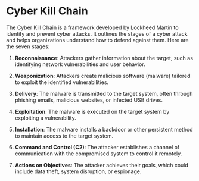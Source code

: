 # Cyber Kill Chain

The Cyber Kill Chain is a framework developed by Lockheed Martin to identify and prevent cyber attacks. It outlines the stages of a cyber attack and helps organizations understand how to defend against them. Here are the seven stages:

1. **Reconnaissance**: Attackers gather information about the target, such as identifying network vulnerabilities and user behavior.

2. **Weaponization**: Attackers create malicious software (malware) tailored to exploit the identified vulnerabilities.

3. **Delivery**: The malware is transmitted to the target system, often through phishing emails, malicious websites, or infected USB drives.

4. **Exploitation**: The malware is executed on the target system by exploiting a vulnerability.

5. **Installation**: The malware installs a backdoor or other persistent method to maintain access to the target system.

6. **Command and Control (C2)**: The attacker establishes a channel of communication with the compromised system to control it remotely.

7. **Actions on Objectives**: The attacker achieves their goals, which could include data theft, system disruption, or espionage.
